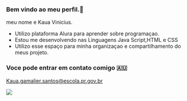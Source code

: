 ### Bem vindo ao meu perfil.🎈

meu nome e Kaua Vinicius.

- Utilizo plataforma Alura para aprender sobre programaçao.
- Estou me desenvolvendo nas Linguagens Java Script,HTML e CSS
- Utilizo esse espaço para minha organizaçao e compartilhamento do meus projeto.


### Voce pode entrar em contato comigo 🇦🇺

Kaua.gamalier.santos@escola.pr.gov.br


![](https://media.tenor.com/ea3P9_CRVwIAAAAd/neymar-neymar-jr.gif)
